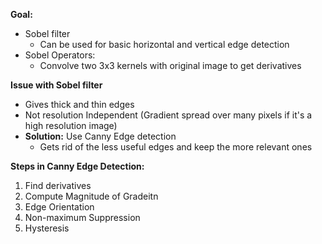 **Goal:**
- Sobel filter
	- Can be used for basic horizontal and vertical edge detection
- Sobel Operators:
	- Convolve two 3x3 kernels with original image to get derivatives

**Issue with Sobel filter**
- Gives thick and thin edges
- Not resolution Independent (Gradient spread over many pixels if it's a high resolution image)
- **Solution:** Use Canny Edge detection
	- Gets rid of the less useful edges and keep the more relevant ones

**Steps in Canny Edge Detection:**
1. Find derivatives
2. Compute Magnitude of Gradeitn
3. Edge Orientation
4. Non-maximum Suppression
5. Hysteresis
